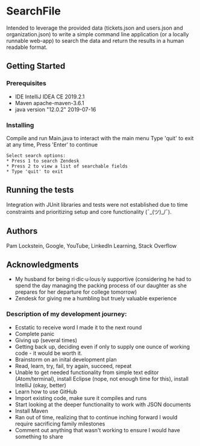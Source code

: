 # SearchFile

Intended to leverage the provided data (tickets.json and users.json and organization.json) to write a simple command line application (or a locally runnable web-app) to search the data and return the results in a human readable format.

## Getting Started

### Prerequisites

* IDE IntelliJ IDEA CE 2019.2.1
* Maven apache-maven-3.6.1
* java version "12.0.2" 2019-07-16

### Installing

Compile and run Main.java to interact with the main menu
Type 'quit' to exit at any time, Press 'Enter' to continue

	Select search options:
	* Press 1 to search Zendesk
	* Press 2 to view a list of searchable fields
	* Type 'quit' to exit

## Running the tests

Integration with JUnit libraries and tests were not established due to time constraints and prioritizing setup and core functionality (¯\_(ツ)_/¯).

## Authors
Pam Lockstein, Google, YouTube, LinkedIn Learning, Stack Overflow

## Acknowledgments

* My husband for being ri·dic·u·lous·ly supportive (considering he had to spend the day managing the packing process of our daughter as she prepares for her departure for college tomorrow)
* Zendesk for giving me a humbling but truely valuable experience

### Description of my development journey:
- Ecstatic to receive word I made it to the next round
- Complete panic
- Giving up (several times)
- Getting back up, deciding even if only to supply one ounce of working code - it would be worth it.
- Brainstorm on an inital development plan
- Read, learn, try, fail, try again, succeed, repeat
- Unable to get needed functionality from simple text editor (Atom/terminal), install Eclipse (nope, not enough time for this), install IntelliJ (okay, better)
- Learn how to use GitHub
- Import existing code, make sure it compiles and runs
- Start looking at the deeper functionality to work with JSON documents
- Install Maven
- Ran out of time, realizing that to continue inching forward I would require sacrificing family milestones
- Comment out anything that wasn't working to ensure I would have something to share
